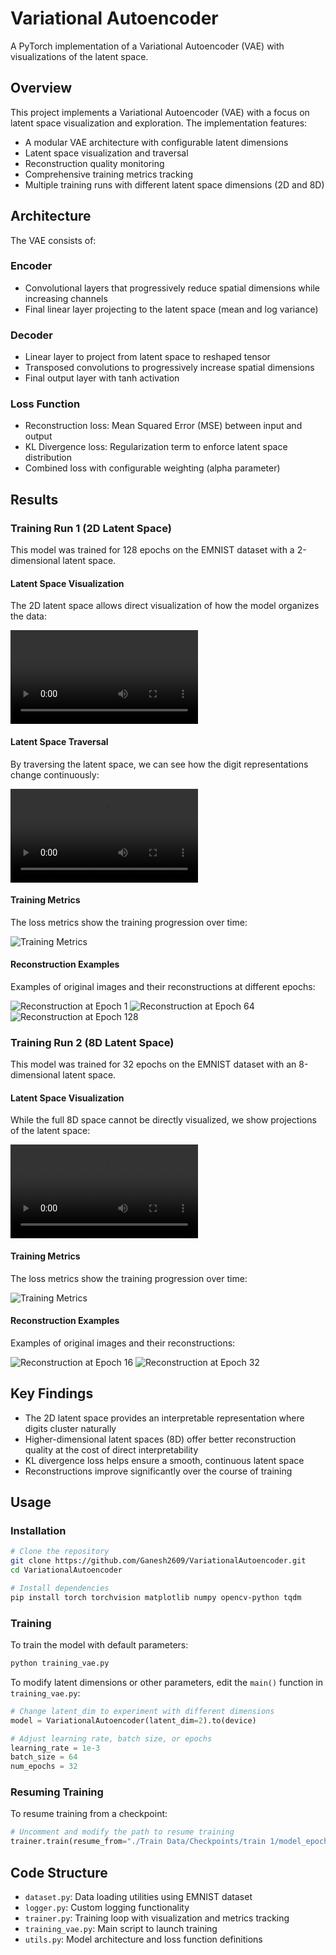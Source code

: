 # Variational Autoencoder

A PyTorch implementation of a Variational Autoencoder (VAE) with visualizations of the latent space.

## Overview

This project implements a Variational Autoencoder (VAE) with a focus on latent space visualization and exploration. The implementation features:

- A modular VAE architecture with configurable latent dimensions
- Latent space visualization and traversal
- Reconstruction quality monitoring
- Comprehensive training metrics tracking
- Multiple training runs with different latent space dimensions (2D and 8D)

## Architecture

The VAE consists of:

### Encoder
- Convolutional layers that progressively reduce spatial dimensions while increasing channels
- Final linear layer projecting to the latent space (mean and log variance)

### Decoder
- Linear layer to project from latent space to reshaped tensor
- Transposed convolutions to progressively increase spatial dimensions
- Final output layer with tanh activation

### Loss Function
- Reconstruction loss: Mean Squared Error (MSE) between input and output
- KL Divergence loss: Regularization term to enforce latent space distribution
- Combined loss with configurable weighting (alpha parameter)

## Results

### Training Run 1 (2D Latent Space)

This model was trained for 128 epochs on the EMNIST dataset with a 2-dimensional latent space.

#### Latent Space Visualization

The 2D latent space allows direct visualization of how the model organizes the data:

![Latent Space Visualization](./Train%20Data/Graphs/train%201/latent_space_2.avi)

#### Latent Space Traversal

By traversing the latent space, we can see how the digit representations change continuously:

![Latent Space Traversal](./Train%20Data/Graphs/train%201/latent_space_1.avi)

#### Training Metrics

The loss metrics show the training progression over time:

![Training Metrics](./Train%20Data/Graphs/train%201/metrics.png)

#### Reconstruction Examples

Examples of original images and their reconstructions at different epochs:

![Reconstruction at Epoch 1](./Train%20Data/Graphs/train%201/recon_epoch_1.png)
![Reconstruction at Epoch 64](./Train%20Data/Graphs/train%201/recon_epoch_64.png)
![Reconstruction at Epoch 128](./Train%20Data/Graphs/train%201/recon_epoch_128.png)

### Training Run 2 (8D Latent Space)

This model was trained for 32 epochs on the EMNIST dataset with an 8-dimensional latent space.

#### Latent Space Visualization

While the full 8D space cannot be directly visualized, we show projections of the latent space:

![Latent Space Visualization](./Train%20Data/Graphs/train%202/latent_space_1.avi)

#### Training Metrics

The loss metrics show the training progression over time:

![Training Metrics](./Train%20Data/Graphs/train%202/metrics.png)

#### Reconstruction Examples

Examples of original images and their reconstructions:

![Reconstruction at Epoch 16](./Train%20Data/Graphs/train%202/recon_epoch_16.png)
![Reconstruction at Epoch 32](./Train%20Data/Graphs/train%202/recon_epoch_32.png)

## Key Findings

- The 2D latent space provides an interpretable representation where digits cluster naturally
- Higher-dimensional latent spaces (8D) offer better reconstruction quality at the cost of direct interpretability
- KL divergence loss helps ensure a smooth, continuous latent space
- Reconstructions improve significantly over the course of training

## Usage

### Installation

```bash
# Clone the repository
git clone https://github.com/Ganesh2609/VariationalAutoencoder.git
cd VariationalAutoencoder

# Install dependencies
pip install torch torchvision matplotlib numpy opencv-python tqdm
```

### Training

To train the model with default parameters:

```bash
python training_vae.py
```

To modify latent dimensions or other parameters, edit the `main()` function in `training_vae.py`:

```python
# Change latent_dim to experiment with different dimensions
model = VariationalAutoencoder(latent_dim=2).to(device)

# Adjust learning rate, batch size, or epochs
learning_rate = 1e-3
batch_size = 64
num_epochs = 32
```

### Resuming Training

To resume training from a checkpoint:

```python
# Uncomment and modify the path to resume training
trainer.train(resume_from="./Train Data/Checkpoints/train 1/model_epoch_12.pth")
```

## Code Structure

- `dataset.py`: Data loading utilities using EMNIST dataset
- `logger.py`: Custom logging functionality
- `trainer.py`: Training loop with visualization and metrics tracking
- `training_vae.py`: Main script to launch training
- `utils.py`: Model architecture and loss function definitions